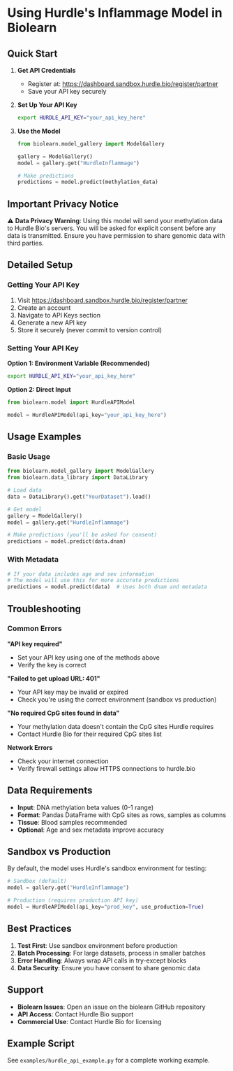 # Using Hurdle's Inflammage Model in Biolearn

## Quick Start

1. **Get API Credentials**
   - Register at: https://dashboard.sandbox.hurdle.bio/register/partner
   - Save your API key securely

2. **Set Up Your API Key**
   ```bash
   export HURDLE_API_KEY="your_api_key_here"
   ```

3. **Use the Model**
   ```python
   from biolearn.model_gallery import ModelGallery
   
   gallery = ModelGallery()
   model = gallery.get("HurdleInflammage")
   
   # Make predictions
   predictions = model.predict(methylation_data)
   ```

## Important Privacy Notice

⚠️ **Data Privacy Warning**: Using this model will send your methylation data to Hurdle Bio's servers. You will be asked for explicit consent before any data is transmitted. Ensure you have permission to share genomic data with third parties.

## Detailed Setup

### Getting Your API Key

1. Visit https://dashboard.sandbox.hurdle.bio/register/partner
2. Create an account
3. Navigate to API Keys section
4. Generate a new API key
5. Store it securely (never commit to version control)

### Setting Your API Key

**Option 1: Environment Variable (Recommended)**
```bash
export HURDLE_API_KEY="your_api_key_here"
```

**Option 2: Direct Input**
```python
from biolearn.model import HurdleAPIModel

model = HurdleAPIModel(api_key="your_api_key_here")
```

## Usage Examples

### Basic Usage
```python
from biolearn.model_gallery import ModelGallery
from biolearn.data_library import DataLibrary

# Load data
data = DataLibrary().get("YourDataset").load()

# Get model
gallery = ModelGallery()
model = gallery.get("HurdleInflammage")

# Make predictions (you'll be asked for consent)
predictions = model.predict(data.dnam)
```

### With Metadata
```python
# If your data includes age and sex information
# The model will use this for more accurate predictions
predictions = model.predict(data)  # Uses both dnam and metadata
```

## Troubleshooting

### Common Errors

**"API key required"**
- Set your API key using one of the methods above
- Verify the key is correct

**"Failed to get upload URL: 401"**
- Your API key may be invalid or expired
- Check you're using the correct environment (sandbox vs production)

**"No required CpG sites found in data"**
- Your methylation data doesn't contain the CpG sites Hurdle requires
- Contact Hurdle Bio for their required CpG sites list

**Network Errors**
- Check your internet connection
- Verify firewall settings allow HTTPS connections to hurdle.bio

## Data Requirements

- **Input**: DNA methylation beta values (0-1 range)
- **Format**: Pandas DataFrame with CpG sites as rows, samples as columns
- **Tissue**: Blood samples recommended
- **Optional**: Age and sex metadata improve accuracy

## Sandbox vs Production

By default, the model uses Hurdle's sandbox environment for testing:

```python
# Sandbox (default)
model = gallery.get("HurdleInflammage")

# Production (requires production API key)
model = HurdleAPIModel(api_key="prod_key", use_production=True)
```

## Best Practices

1. **Test First**: Use sandbox environment before production
2. **Batch Processing**: For large datasets, process in smaller batches
3. **Error Handling**: Always wrap API calls in try-except blocks
4. **Data Security**: Ensure you have consent to share genomic data

## Support

- **Biolearn Issues**: Open an issue on the biolearn GitHub repository
- **API Access**: Contact Hurdle Bio support
- **Commercial Use**: Contact Hurdle Bio for licensing

## Example Script

See `examples/hurdle_api_example.py` for a complete working example.